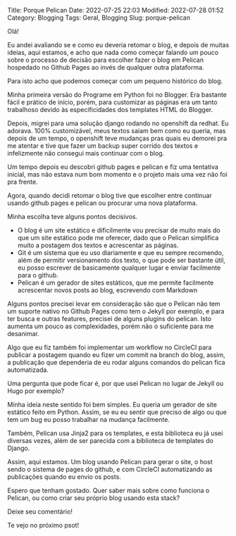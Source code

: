 Title: Porque Pelican
Date: 2022-07-25 22:03
Modified: 2022-07-28 01:52
Category: Blogging
Tags: Geral, Blogging
Slug: porque-pelican

Olá!

Eu andei avaliando se e como eu deveria retomar o blog, e depois de muitas ideias, aqui estamos, e acho que nada como começar falando um pouco sobre o processo de decisão para escolher fazer o blog em Pelican hospedado no Github Pages ao invés de qualquer outra plataforma.

Para isto acho que podemos começar com um pequeno histórico do blog.

Minha primeira versão do Programe em Python foi no Blogger. Era bastante fácil e prático de início, porém, para customizar as páginas era um tanto trabalhoso devido às especificidades dos templates HTML do Blogger.

Depois, migrei para uma solução django rodando no openshift da redhat. Eu adorava. 100% customizável, meus textos saiam bem como eu queria, mas depois de um tempo, o openshift teve mudanças pras quais eu demorei pra me atentar e tive que fazer um backup super corrido dos textos e infelizmente não consegui mais continuar com o blog.

Um tempo depois eu descobri github pages e pelican e fiz uma tentativa inicial, mas não estava num bom momento e o projeto mais uma vez não foi pra frente.

Agora, quando decidi retomar o blog tive que escolher entre continuar usando github pages e pelican ou procurar uma nova plataforma.

Minha escolha teve alguns pontos decisivos.

* O blog é um site estático e dificilmente vou precisar de muito mais do que um site estático pode me oferecer, dado que o Pelican simplifica muito a postagem dos textos e acrescentar as páginas.
* Git é um sistema que eu uso diariamente e que eu sempre recomendo, além de permitir versionamento dos texto, o que pode ser bastante útil, eu posso escrever de basicamente qualquer lugar e enviar facilmente para o github.
* Pelican é um gerador de sites estáticos, que me permite facilmente acrescentar novos posts ao blog, escrevendo com Markdown


Alguns pontos precisei levar em consideração são que o Pelican não tem um suporte nativo no Github Pages como tem o Jekyll por exemplo, e para ter busca e outras features, precisei de alguns plugins do pelican. Isto aumenta um pouco as complexidades, porém não o suficiente para me desanimar.

Algo que eu fiz também foi implementar um workflow no CircleCI para publicar a postagem quando eu fizer um commit na branch do blog, assim, a publicação que dependeria de eu rodar alguns comandos do pelican fica automatizada.

Uma pergunta que pode ficar é, por que usei Pelican no lugar de Jekyll ou Hugo por exemplo?

Minha ideia neste sentido foi bem simples. Eu queria um gerador de site estático feito em Python. Assim, se eu eu sentir que preciso de algo ou que tem um bug eu posso trabalhar na mudança facilmente.

Também, Pelican usa Jinja2 para os templates, e esta biblioteca eu já usei diversas vezes, além de ser parecida com a biblioteca de templates do Django.

Assim, aqui estamos. Um blog usando Pelican para gerar o site, o host sendo o sistema de pages do github, e com CircleCI automatizando as publicações quando eu envio os posts.

Espero que tenham gostado. Quer saber mais sobre como funciona o Pelican, ou como criar seu próprio blog usando esta stack?

Deixe seu comentário!

Te vejo no próximo psot!